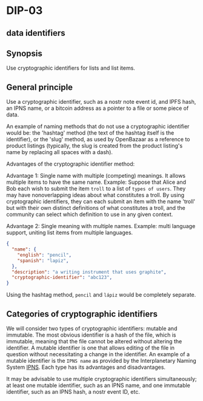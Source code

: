DIP-03
======
data identifiers
-----

## Synopsis

Use cryptographic identifiers for lists and list items.

## General principle

Use a cryptographic identifier, such as a nostr note event id, and IPFS hash, an IPNS name, or a bitcoin address as a pointer to a file or some piece of data.

An example of naming methods that do not use a cryptographic identifier would be: the 'hashtag' method (the text of the hashtag itself is the identifier), or the 'slug' method, as used by OpenBazaar as a reference to product listings (typically, the slug is created from the product listing's name by replacing all spaces with a dash).

Advantages of the cryptographic identifier method: 

Advantage 1: Single name with multiple (competing) meanings. It allows multiple items to have the same name. Example: Suppose that Alice and Bob each wish to submit the item `troll` to a list of `types of users`. They may have nonoverlapping ideas about what constitutes a troll. By using cryptographic identifiers, they can each submit an item with the name 'troll' but with their own distinct definitions of what constitutes a troll, and the community can select which definition to use in any given context.

Advantage 2: Single meaning with multiple names. Example: multi language support, uniting list items from multiple languages.

```json
{
  "name": {
    "english": "pencil",
    "spanish": "lapiz",
  },
  "description": "a writing instrument that uses graphite",
  "cryptographic-identifier": "abc123",
}
```
Using the hashtag method, `pencil` and `lápiz` would be completely separate.

## Categories of cryptographic identifiers

We will consider two types of cryptographic identifiers: mutable and immutable. The most obvious identifier is a hash of the file, which is immutable, meaning that the file cannot be altered without altering the identifier. A mutable identifier is one that allows editing of the file in question without necessitating a change in the identifier. An example of a mutable identifier is the `IPNS name` as provided by the Interplanetary Naming System [IPNS](https://docs.ipfs.tech/concepts/ipns/). Each type has its advantages and disadvantages.

It may be advisable to use multiple cryptographic identifiers simultaneously; at least one mutable identifier, such as an IPNS name, and one immutable identifier, such as an IPNS hash, a nostr event ID, etc.
